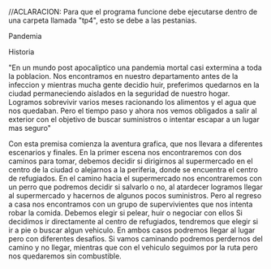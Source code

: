 //ACLARACION: Para que el programa funcione debe ejecutarse dentro de una carpeta llamada "tp4", esto se debe a las pestanias.

Pandemia

Historia

"En un mundo post apocaliptico una pandemia mortal casi extermina a toda la poblacion. Nos encontramos en nuestro departamento antes de la infeccion y mientras mucha gente decidio huir, preferimos quedarnos en la ciudad permaneciendo aislados en la seguridad de nuestro hogar. Logramos sobrevivir varios meses racionando los alimentos y el agua que nos quedaban. Pero el tiempo paso y ahora nos vemos obligados a salir al exterior con el objetivo de buscar suministros o intentar escapar a un lugar mas seguro"

Con esta premisa comienza la aventura grafica, que nos llevara a diferentes escenarios y finales. En la primer escena nos encontraremos con dos caminos para tomar, debemos decidir si dirigirnos al supermercado en el centro de la ciudad o alejarnos a la periferia, donde se encuentra el centro de refugiados. En el camino hacia el supermercado nos encontraremos con un perro que podremos decidir si salvarlo o no, al atardecer logramos llegar al supermercado y hacernos de algunos pocos suministros. Pero al regreso a casa nos encontramos con un grupo de supervivientes que nos intenta robar la comida. Debemos elegir si pelear, huir o negociar con ellos Si decidimos ir directamente al centro de refugiados, tendremos que elegir si ir a pie o buscar algun vehiculo. En ambos casos podremos llegar al lugar pero con diferentes desafios. Si vamos caminando podremos perdernos del camino y no llegar, mientras que con el vehiculo seguimos por la ruta pero nos quedaremos sin combustible.
